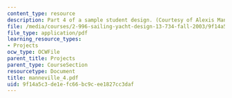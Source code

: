 ```yaml
---
content_type: resource
description: Part 4 of a sample student design. (Courtesy of Alexis Manneville.)
file: /media/courses/2-996-sailing-yacht-design-13-734-fall-2003/9f14a5c3de1efc66bc9cee1827cc3daf_manneville_4.pdf
file_type: application/pdf
learning_resource_types:
- Projects
ocw_type: OCWFile
parent_title: Projects
parent_type: CourseSection
resourcetype: Document
title: manneville_4.pdf
uid: 9f14a5c3-de1e-fc66-bc9c-ee1827cc3daf
---
```

